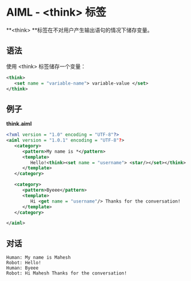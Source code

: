 # AIML - &lt;think&gt; 标签

**&lt;think&gt; **标签在不对用户产生输出语句的情况下储存变量。

## 语法

使用 &lt;think&gt; 标签储存一个变量：

```xml
<think> 
   <set name = "variable-name"> variable-value </set>
</think>
```

## 例子

**think.aiml**

```xml
<?xml version = "1.0" encoding = "UTF-8"?>
<aiml version = "1.0.1" encoding = "UTF-8"?>
   <category>
      <pattern>My name is *</pattern>
      <template>
         Hello!<think><set name = "username"> <star/></set></think>
      </template>  
   </category>  

   <category>
      <pattern>Byeee</pattern>
      <template>
         Hi <get name = "username"/> Thanks for the conversation!
      </template>  
   </category>  

</aiml>
```

## 对话

```
Human: My name is Mahesh
Robot: Hello!
Human: Byeee
Robot: Hi Mahesh Thanks for the conversation!
```


